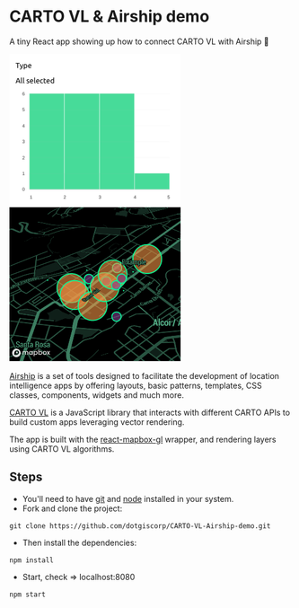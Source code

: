 # CARTO VL & Airship demo

A tiny React app showing up how to connect CARTO VL with Airship :bento:

<img src="./app-thumb.png" alt="app Thumb">

[Airship](https://carto.com/developers/airship/) is a set of tools designed to facilitate the development of location intelligence apps by offering layouts, basic patterns, templates, CSS classes, components, widgets and much more.

[CARTO VL](https://carto.com/developers/carto-vl/) is a JavaScript library that interacts with different CARTO APIs to build custom apps leveraging vector rendering.

The app is built with the [react-mapbox-gl](https://github.com/alex3165/react-mapbox-gl) wrapper, and rendering layers using CARTO VL algorithms.

## Steps

- You'll need to have [git](https://git-scm.com/) and [node](https://nodejs.org/en/) installed in your system.
- Fork and clone the project:

```
git clone https://github.com/dotgiscorp/CARTO-VL-Airship-demo.git
```

- Then install the dependencies:

```
npm install
```

- Start, check => localhost:8080

```
npm start
```




